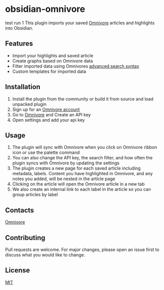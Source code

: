 # obsidian-omnivore
test run 1
This plugin imports your saved [Omnivore](https://omnivore.app/) articles and highlights into Obsidian.

## Features

* Import your highlights and saved article
* Create graphs based on Omnivore data
* Filter imported data using Omnivores [advanced search syntax](https://docs.omnivore.app/using/search.html)
* Custom templates for imported data

## Installation

1. Install the plugin from the community or build it from source and load unpacked plugin
2. Sign up for an [Omnivore account](https://omnivore.app)
3. Go to [Omnivore](https://omnivore.app/settings/api) and Create an API key
4. Open settings and add your api key

## Usage

1. The plugin will sync with Omnivore when you click on Omnivore ribbon icon or use the palette command
2. You can also change the API key, the search filter, and how often the plugin syncs with Omnivore by updating the settings
3. The plugin creates a new page for each saved article including metadata, labels. Content you have highlighted in Omnivore, and any notes you added, will be nested in the article page
4. Clicking on the article will open the Omnivore article in a new tab
5. We also create an internal link to each label in the article so you can group articles by label

## Contacts

[Omnivore](https://github.com/omnivore-app)

## Contributing

Pull requests are welcome. For major changes, please open an issue first to discuss what you would like to change.

## License

[MIT](https://choosealicense.com/licenses/mit/)

